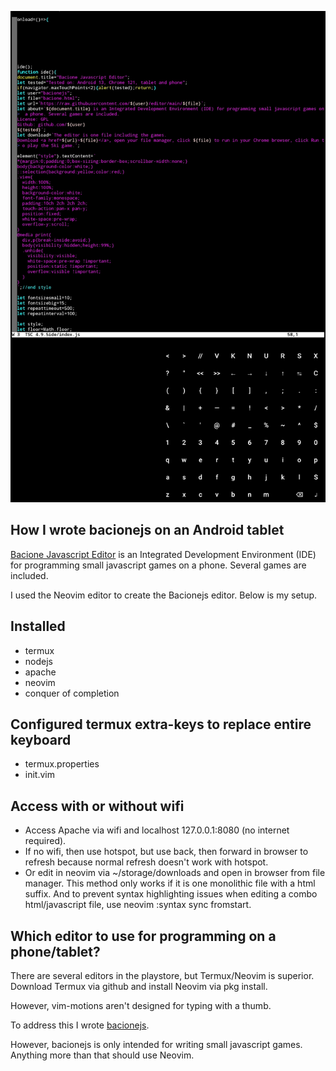 ![README](README.JPG)
## How I wrote bacionejs on an Android tablet
[Bacione Javascript Editor](https://github.com/bacionejs/editor) is an Integrated Development Environment (IDE) for programming small javascript games on a phone. Several games are included.

I used the Neovim editor to create the Bacionejs editor. Below is my setup.

## Installed
- termux
- nodejs
- apache
- neovim
- conquer of completion

## Configured termux extra-keys to replace entire keyboard
- termux.properties
- init.vim

## Access with or without wifi
- Access Apache via wifi and localhost 127.0.0.1:8080 (no internet required).
- If no wifi, then use hotspot, but use back, then forward in browser to refresh because normal refresh doesn't work with hotspot.
- Or edit in neovim via ~/storage/downloads and open in browser from file manager. This method only works if it is one monolithic file with a html suffix. And to prevent syntax highlighting issues when editing a combo html/javascript file, use neovim :syntax sync fromstart.

## Which editor to use for programming on a phone/tablet?
There are several editors in the playstore, but Termux/Neovim is superior. Download Termux via github and install Neovim via pkg install.

However, vim-motions aren't designed for typing with a thumb.

To address this I wrote [bacionejs](https://github.com/bacionejs/editor).

However, bacionejs is only intended for writing small javascript games. Anything more than that should use Neovim.
